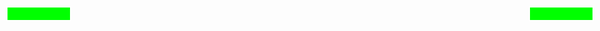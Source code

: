 <!DOCTYPE html>
<html>
<head>
    <title>2D Platformer Game</title>
    <style>
        #gameCanvas {
            background-color: #000000;
        }
        #healthBarContainer {
            position: absolute;
            top: 10px;
            left: 10px;
        }
        #healthBarContainer2 {
            position: absolute;
            top: 10px;
            right: 10px;
        }
        .healthBar {
            width: 100px;
            height: 20px;
            background-color: #FF0000;
            border: 2px solid #FFFFFF;
        }
        .healthBarFill {
            width: 100%;
            height: 100%;
            background-color: #00FF00;
        }
    </style>
</head>
<body>
    <div id="healthBarContainer">
        <div id="healthBar1" class="healthBar">
            <div id="healthBarFill1" class="healthBarFill"></div>
        </div>
    </div>
    <div id="healthBarContainer2">
        <div id="healthBar2" class="healthBar">
            <div id="healthBarFill2" class="healthBarFill"></div>
        </div>
    </div>
    <canvas id="gameCanvas" width="800" height="400"></canvas>
    <script>
        window.onload = function() {
            var canvas = document.getElementById("gameCanvas");
            var ctx = canvas.getContext("2d");

            // Player objects
            var player1 = createPlayer("https://cdn.imgbin.com/7/21/9/imgbin-terraria-super-mario-bros-super-mario-world-sprite-video-game-sprite-H9K3NLYGJ7t6JQW83zEyqNAq3.jpg", 50, canvas.height - 150);
            var player2 = createPlayer("https://cdn.imgbin.com/7/21/9/imgbin-terraria-super-mario-bros-super-mario-world-sprite-video-game-sprite-H9K3NLYGJ7t6JQW83zEyqNAq3.jpg", canvas.width - 100, canvas.height - 150);

            // Floor object
            var floor = {
                sprite: new Image(),
                x: 0,
                y: canvas.height - 50,
                width: canvas.width,
                height: 50
            };
            floor.sprite.src = "https://art.pixilart.com/60b489d89a36e4b.png";

            // Health bars
            var healthBar1 = document.getElementById("healthBarFill1");
            var healthBar2 = document.getElementById("healthBarFill2");

            // Keyboard input handling
            var keysPlayer1 = {};
            var keysPlayer2 = {};

            document.addEventListener("keydown", function(e) {
                if (e.key === "ArrowUp") {
                    keysPlayer2["up"] = true;
                }
                if (e.key === "ArrowLeft") {
                    keysPlayer2["left"] = true;
                }
                if (e.key === "ArrowRight") {
                    keysPlayer2["right"] = true;
                }
                if (e.key === "ArrowDown") {
                    keysPlayer2["down"] = true;
                }
                if (e.key === "w") {
                    keysPlayer1["up"] = true;
                }
                if (e.key === "a") {
                    keysPlayer1["left"] = true;
                }
                if (e.key === "d") {
                    keysPlayer1["right"] = true;
                }
                if (e.key === "s") {
                    keysPlayer1["down"] = true;
                }
            });

            document.addEventListener("keyup", function(e) {
                if (e.key === "ArrowUp") {
                    delete keysPlayer2["up"];
                }
                if (e.key === "ArrowLeft") {
                    delete keysPlayer2["left"];
                }
                if (e.key === "ArrowRight") {
                    delete keysPlayer2["right"];
                }
                if (e.key === "ArrowDown") {
                    delete keysPlayer2["down"];
                }
                if (e.key === "w") {
                    delete keysPlayer1["up"];
                }
                if (e.key === "a") {
                    delete keysPlayer1["left"];
                }
                if (e.key === "d") {
                    delete keysPlayer1["right"];
                }
                if (e.key === "s") {
                    delete keysPlayer1["down"];
                }
            });

            // Player creation function
            function createPlayer(spriteUrl, x, y) {
                var player = {
                    sprite: new Image(),
                    x: x,
                    y: y,
                    width: 50,
                    height: 50,
                    speed: 5,
                    jumping: false,
                    jumpHeight: 12,
                    gravity: 0.6,
                    velocityY: 0,
                    health: 100,
                    maxHealth: 100
                };
                player.sprite.src = spriteUrl;
                return player;
            }

            // Check collision between two rectangles
            function checkCollision(rect1, rect2) {
                return rect1.x < rect2.x + rect2.width &&
                       rect1.x + rect1.width > rect2.x &&
                       rect1.y < rect2.y + rect2.height &&
                       rect1.y + rect1.height > rect2.y;
            }

            // Game update loop
            function update() {
                // Player 1 movement
                if (keysPlayer1["left"]) {
                    player1.x -= player1.speed;
                }
                if (keysPlayer1["right"]) {
                    player1.x += player1.speed;
                }
                if (keysPlayer1["up"] && !player1.jumping) {
                    player1.velocityY -= player1.jumpHeight;
                    player1.jumping = true;
                }
                if (keysPlayer1["down"]) {
                    // Add any additional downward movement logic for Player 1 here
                }

                // Player 2 movement
                if (keysPlayer2["left"]) {
                    player2.x -= player2.speed;
                }
                if (keysPlayer2["right"]) {
                    player2.x += player2.speed;
                }
                if (keysPlayer2["up"] && !player2.jumping) {
                    player2.velocityY -= player2.jumpHeight;
                    player2.jumping = true;
                }
                if (keysPlayer2["down"]) {
                    // Add any additional downward movement logic for Player 2 here
                }

                // Apply gravity to Player 1
                player1.velocityY += player1.gravity;
                player1.y += player1.velocityY;

                // Apply gravity to Player 2
                player2.velocityY += player2.gravity;
                player2.y += player2.velocityY;

                // Floor collision detection for Player 1
                if (player1.y + player1.height > floor.y) {
                    player1.y = floor.y - player1.height;
                    player1.jumping = false;
                    player1.velocityY = 0;
                }

                // Floor collision detection for Player 2
                if (player2.y + player2.height > floor.y) {
                    player2.y = floor.y - player2.height;
                    player2.jumping = false;
                    player2.velocityY = 0;
                }

                // Collision detection between players
                if (checkCollision(player1, player2)) {
                    // Handle collision logic between players here
                    // For example, reduce health or push players apart
                }

                // Update health bars
                healthBar1.style.width = (player1.health / player1.maxHealth) * 100 + "%";
                healthBar2.style.width = (player2.health / player2.maxHealth) * 100 + "%";

                // Clear canvas
                ctx.clearRect(0, 0, canvas.width, canvas.height);

                // Draw floor
                ctx.drawImage(floor.sprite, floor.x, floor.y, floor.width, floor.height);

                // Draw Player 1
                ctx.drawImage(player1.sprite, player1.x, player1.y, player1.width, player1.height);

                // Draw Player 2
                ctx.drawImage(player2.sprite, player2.x, player2.y, player2.width, player2.height);

                // Call update function again
                requestAnimationFrame(update);
            }

            // Start the game loop
            update();
        };
    </script>
</body>
</html>
